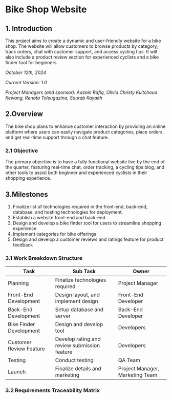 # Bike Shop Website

## 1. Introduction
This project aims to create a dynamic and user-friendly website for a bike shop. The website will allow customers to browse products by category, track orders, chat with customer support, and access cycling tips. It will also include a product review section for experienced cyclists and a bike finder tool for beginners.

_October 12th, 2024_

_Current Version: 1.0_

_Project Managers (and sponsor): Aazain Rafiq, Olivia Christy Kuitchoua Kewang, Renata Toleugazina, Saurab Kayaith_

## 2.Overview
The bike shop plans to enhance customer interaction by providing an online platform where users can easily navigate product categories, place orders, and get real-time support through a chat feature.

### 2.1 Objective
The primary objective is to have a fully functional website live by the end of the quarter, featuring real-time chat, order tracking, a cycling tips blog, and other tools to assist both beginner and experienced cyclists in their shopping experience.


## 3.Milestones
1. Finalize list of technologies required in the front-end, back-end, database, and hosting technologies for deployment.
2. Establish a website front-end and back-end
3. Design and develop a bike finder tool for users to streamline shopping experience
4. Implement categories for bike offerings
5. Design and develop a customer reviews and ratings feature for product feedback

### 3.1 Work Breakdown Structure
|     Task      |    Sub Task   |    Owner    |
| ------------- | ------------- | -------------
| Planning      | Finalize technologies required | Project Manager |
| Front-End Development | Design layout, and implement design | Front-End Developer |
| Back-End Development | Setup database and server | Back-End Developer |
| Bike Finder Development | Design and develop tool | Developers |
| Customer Review Feature | Develop rating and review submission feature| Developers |
| Testing | Conduct testing | QA Team|
| Launch | Finalize details and marketing | Project Manager, Marketing Team |

### 3.2 Requirements Traceability Matrix

